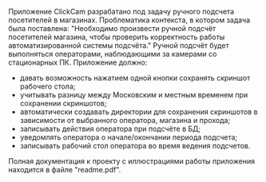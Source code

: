 Приложение ClickCam разрабатано под задачу ручного подсчета посетителей в магазинах. Проблематика контекста, в котором задача была поставлена:
"Необходимо произвести ручной подсчёт посетителей магазина, чтобы проверить корректность работы автоматизированной системы подсчёта."
Ручной подсчёт будет выполняться операторами, наблюдающими за камерами со стационарных ПК.
Приложение должно:
- давать возможность нажатием одной кнопки сохранять скриншот рабочего стола;
- учитывать разницу между Московским и местным временем при сохранении скриншотов;
- автоматически создавать директории для сохранения скриншотов в зависимости от выбранного оператора, магазина и прохода;
- записывать действия оператора при подсчёте в БД;
- уведомлять оператора о начале/окончании периода подсчета;
- записывать рабочий стол оператора во время ведения подсчетов.

Полная документация к проекту с иллюстрациями работы приложения находится в файле "readme.pdf".
